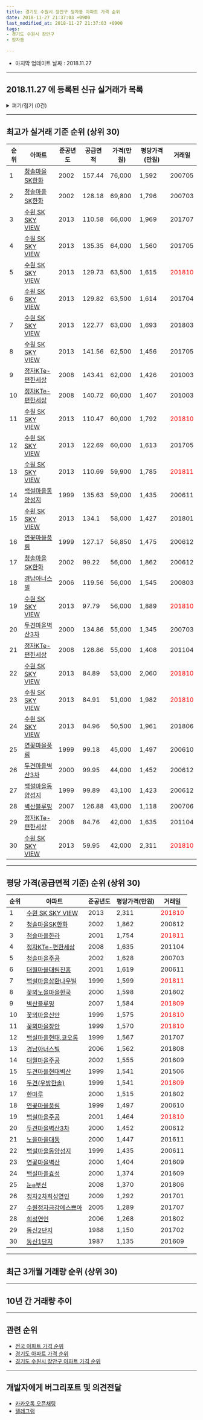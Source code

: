 ```yaml
---
title: 경기도 수원시 장안구 정자동 아파트 가격 순위
date: 2018-11-27 21:37:03 +0900
last_modified_at: 2018-11-27 21:37:03 +0900
tags:
- 경기도 수원시 장안구
- 정자동

---
```


* 마지막 업데이트 날짜 : 2018.11.27

---

## 2018.11.27 에 등록된 신규 실거래가 목록

<details>
<summary>펴기/접기 (0건)</summary>
<div markdown="1">

|아파트|준공년도|공급면적|가격(만원)|평당가격(만원)|거래일|
|---|---|---|---|---|---|
|없음||||||


</div>
</details>

---

## 최고가 실거래 기준 순위 (상위 30)


|순위|아파트|준공년도|공급면적|가격(만원)|평당가격(만원)|거래일|
|---|---|---|---|---|---|---|
|1|[청솔마을SK한화](https://search.naver.com/search.naver?query=%EA%B2%BD%EA%B8%B0%EB%8F%84+%EC%88%98%EC%9B%90%EC%8B%9C+%EC%9E%A5%EC%95%88%EA%B5%AC+%EC%A0%95%EC%9E%90%EB%8F%99+%EC%B2%AD%EC%86%94%EB%A7%88%EC%9D%84SK%ED%95%9C%ED%99%94)|2002|157.44|76,000|1,592|200705|
|2|[청솔마을SK한화](https://search.naver.com/search.naver?query=%EA%B2%BD%EA%B8%B0%EB%8F%84+%EC%88%98%EC%9B%90%EC%8B%9C+%EC%9E%A5%EC%95%88%EA%B5%AC+%EC%A0%95%EC%9E%90%EB%8F%99+%EC%B2%AD%EC%86%94%EB%A7%88%EC%9D%84SK%ED%95%9C%ED%99%94)|2002|128.18|69,800|1,796|200703|
|3|[수원 SK SKY VIEW](https://search.naver.com/search.naver?query=%EA%B2%BD%EA%B8%B0%EB%8F%84+%EC%88%98%EC%9B%90%EC%8B%9C+%EC%9E%A5%EC%95%88%EA%B5%AC+%EC%A0%95%EC%9E%90%EB%8F%99+%EC%88%98%EC%9B%90+SK+SKY+VIEW)|2013|110.58|66,000|1,969|201707|
|4|[수원 SK SKY VIEW](https://search.naver.com/search.naver?query=%EA%B2%BD%EA%B8%B0%EB%8F%84+%EC%88%98%EC%9B%90%EC%8B%9C+%EC%9E%A5%EC%95%88%EA%B5%AC+%EC%A0%95%EC%9E%90%EB%8F%99+%EC%88%98%EC%9B%90+SK+SKY+VIEW)|2013|135.35|64,000|1,560|201705|
|5|[수원 SK SKY VIEW](https://search.naver.com/search.naver?query=%EA%B2%BD%EA%B8%B0%EB%8F%84+%EC%88%98%EC%9B%90%EC%8B%9C+%EC%9E%A5%EC%95%88%EA%B5%AC+%EC%A0%95%EC%9E%90%EB%8F%99+%EC%88%98%EC%9B%90+SK+SKY+VIEW)|2013|129.73|63,500|1,615|<span style="color:red">201810</span>|
|6|[수원 SK SKY VIEW](https://search.naver.com/search.naver?query=%EA%B2%BD%EA%B8%B0%EB%8F%84+%EC%88%98%EC%9B%90%EC%8B%9C+%EC%9E%A5%EC%95%88%EA%B5%AC+%EC%A0%95%EC%9E%90%EB%8F%99+%EC%88%98%EC%9B%90+SK+SKY+VIEW)|2013|129.82|63,500|1,614|201704|
|7|[수원 SK SKY VIEW](https://search.naver.com/search.naver?query=%EA%B2%BD%EA%B8%B0%EB%8F%84+%EC%88%98%EC%9B%90%EC%8B%9C+%EC%9E%A5%EC%95%88%EA%B5%AC+%EC%A0%95%EC%9E%90%EB%8F%99+%EC%88%98%EC%9B%90+SK+SKY+VIEW)|2013|122.77|63,000|1,693|201803|
|8|[수원 SK SKY VIEW](https://search.naver.com/search.naver?query=%EA%B2%BD%EA%B8%B0%EB%8F%84+%EC%88%98%EC%9B%90%EC%8B%9C+%EC%9E%A5%EC%95%88%EA%B5%AC+%EC%A0%95%EC%9E%90%EB%8F%99+%EC%88%98%EC%9B%90+SK+SKY+VIEW)|2013|141.56|62,500|1,456|201705|
|9|[정자KTe-편한세상](https://search.naver.com/search.naver?query=%EA%B2%BD%EA%B8%B0%EB%8F%84+%EC%88%98%EC%9B%90%EC%8B%9C+%EC%9E%A5%EC%95%88%EA%B5%AC+%EC%A0%95%EC%9E%90%EB%8F%99+%EC%A0%95%EC%9E%90KTe-%ED%8E%B8%ED%95%9C%EC%84%B8%EC%83%81)|2008|143.41|62,000|1,426|201003|
|10|[정자KTe-편한세상](https://search.naver.com/search.naver?query=%EA%B2%BD%EA%B8%B0%EB%8F%84+%EC%88%98%EC%9B%90%EC%8B%9C+%EC%9E%A5%EC%95%88%EA%B5%AC+%EC%A0%95%EC%9E%90%EB%8F%99+%EC%A0%95%EC%9E%90KTe-%ED%8E%B8%ED%95%9C%EC%84%B8%EC%83%81)|2008|140.72|60,000|1,407|201003|
|11|[수원 SK SKY VIEW](https://search.naver.com/search.naver?query=%EA%B2%BD%EA%B8%B0%EB%8F%84+%EC%88%98%EC%9B%90%EC%8B%9C+%EC%9E%A5%EC%95%88%EA%B5%AC+%EC%A0%95%EC%9E%90%EB%8F%99+%EC%88%98%EC%9B%90+SK+SKY+VIEW)|2013|110.47|60,000|1,792|<span style="color:red">201810</span>|
|12|[수원 SK SKY VIEW](https://search.naver.com/search.naver?query=%EA%B2%BD%EA%B8%B0%EB%8F%84+%EC%88%98%EC%9B%90%EC%8B%9C+%EC%9E%A5%EC%95%88%EA%B5%AC+%EC%A0%95%EC%9E%90%EB%8F%99+%EC%88%98%EC%9B%90+SK+SKY+VIEW)|2013|122.69|60,000|1,613|201705|
|13|[수원 SK SKY VIEW](https://search.naver.com/search.naver?query=%EA%B2%BD%EA%B8%B0%EB%8F%84+%EC%88%98%EC%9B%90%EC%8B%9C+%EC%9E%A5%EC%95%88%EA%B5%AC+%EC%A0%95%EC%9E%90%EB%8F%99+%EC%88%98%EC%9B%90+SK+SKY+VIEW)|2013|110.69|59,900|1,785|<span style="color:red">201811</span>|
|14|[백설마을동양성지](https://search.naver.com/search.naver?query=%EA%B2%BD%EA%B8%B0%EB%8F%84+%EC%88%98%EC%9B%90%EC%8B%9C+%EC%9E%A5%EC%95%88%EA%B5%AC+%EC%A0%95%EC%9E%90%EB%8F%99+%EB%B0%B1%EC%84%A4%EB%A7%88%EC%9D%84%EB%8F%99%EC%96%91%EC%84%B1%EC%A7%80)|1999|135.63|59,000|1,435|200611|
|15|[수원 SK SKY VIEW](https://search.naver.com/search.naver?query=%EA%B2%BD%EA%B8%B0%EB%8F%84+%EC%88%98%EC%9B%90%EC%8B%9C+%EC%9E%A5%EC%95%88%EA%B5%AC+%EC%A0%95%EC%9E%90%EB%8F%99+%EC%88%98%EC%9B%90+SK+SKY+VIEW)|2013|134.1|58,000|1,427|201801|
|16|[연꽃마을풍림](https://search.naver.com/search.naver?query=%EA%B2%BD%EA%B8%B0%EB%8F%84+%EC%88%98%EC%9B%90%EC%8B%9C+%EC%9E%A5%EC%95%88%EA%B5%AC+%EC%A0%95%EC%9E%90%EB%8F%99+%EC%97%B0%EA%BD%83%EB%A7%88%EC%9D%84%ED%92%8D%EB%A6%BC)|1999|127.17|56,850|1,475|200612|
|17|[청솔마을SK한화](https://search.naver.com/search.naver?query=%EA%B2%BD%EA%B8%B0%EB%8F%84+%EC%88%98%EC%9B%90%EC%8B%9C+%EC%9E%A5%EC%95%88%EA%B5%AC+%EC%A0%95%EC%9E%90%EB%8F%99+%EC%B2%AD%EC%86%94%EB%A7%88%EC%9D%84SK%ED%95%9C%ED%99%94)|2002|99.22|56,000|1,862|200612|
|18|[경남아너스빌](https://search.naver.com/search.naver?query=%EA%B2%BD%EA%B8%B0%EB%8F%84+%EC%88%98%EC%9B%90%EC%8B%9C+%EC%9E%A5%EC%95%88%EA%B5%AC+%EC%A0%95%EC%9E%90%EB%8F%99+%EA%B2%BD%EB%82%A8%EC%95%84%EB%84%88%EC%8A%A4%EB%B9%8C)|2006|119.56|56,000|1,545|200803|
|19|[수원 SK SKY VIEW](https://search.naver.com/search.naver?query=%EA%B2%BD%EA%B8%B0%EB%8F%84+%EC%88%98%EC%9B%90%EC%8B%9C+%EC%9E%A5%EC%95%88%EA%B5%AC+%EC%A0%95%EC%9E%90%EB%8F%99+%EC%88%98%EC%9B%90+SK+SKY+VIEW)|2013|97.79|56,000|1,889|<span style="color:red">201810</span>|
|20|[두견마을벽산3차](https://search.naver.com/search.naver?query=%EA%B2%BD%EA%B8%B0%EB%8F%84+%EC%88%98%EC%9B%90%EC%8B%9C+%EC%9E%A5%EC%95%88%EA%B5%AC+%EC%A0%95%EC%9E%90%EB%8F%99+%EB%91%90%EA%B2%AC%EB%A7%88%EC%9D%84%EB%B2%BD%EC%82%B03%EC%B0%A8)|2000|134.86|55,000|1,345|200703|
|21|[정자KTe-편한세상](https://search.naver.com/search.naver?query=%EA%B2%BD%EA%B8%B0%EB%8F%84+%EC%88%98%EC%9B%90%EC%8B%9C+%EC%9E%A5%EC%95%88%EA%B5%AC+%EC%A0%95%EC%9E%90%EB%8F%99+%EC%A0%95%EC%9E%90KTe-%ED%8E%B8%ED%95%9C%EC%84%B8%EC%83%81)|2008|128.86|55,000|1,408|201104|
|22|[수원 SK SKY VIEW](https://search.naver.com/search.naver?query=%EA%B2%BD%EA%B8%B0%EB%8F%84+%EC%88%98%EC%9B%90%EC%8B%9C+%EC%9E%A5%EC%95%88%EA%B5%AC+%EC%A0%95%EC%9E%90%EB%8F%99+%EC%88%98%EC%9B%90+SK+SKY+VIEW)|2013|84.89|53,000|2,060|<span style="color:red">201810</span>|
|23|[수원 SK SKY VIEW](https://search.naver.com/search.naver?query=%EA%B2%BD%EA%B8%B0%EB%8F%84+%EC%88%98%EC%9B%90%EC%8B%9C+%EC%9E%A5%EC%95%88%EA%B5%AC+%EC%A0%95%EC%9E%90%EB%8F%99+%EC%88%98%EC%9B%90+SK+SKY+VIEW)|2013|84.91|51,000|1,982|<span style="color:red">201810</span>|
|24|[수원 SK SKY VIEW](https://search.naver.com/search.naver?query=%EA%B2%BD%EA%B8%B0%EB%8F%84+%EC%88%98%EC%9B%90%EC%8B%9C+%EC%9E%A5%EC%95%88%EA%B5%AC+%EC%A0%95%EC%9E%90%EB%8F%99+%EC%88%98%EC%9B%90+SK+SKY+VIEW)|2013|84.96|50,500|1,961|201806|
|25|[연꽃마을풍림](https://search.naver.com/search.naver?query=%EA%B2%BD%EA%B8%B0%EB%8F%84+%EC%88%98%EC%9B%90%EC%8B%9C+%EC%9E%A5%EC%95%88%EA%B5%AC+%EC%A0%95%EC%9E%90%EB%8F%99+%EC%97%B0%EA%BD%83%EB%A7%88%EC%9D%84%ED%92%8D%EB%A6%BC)|1999|99.18|45,000|1,497|200610|
|26|[두견마을벽산3차](https://search.naver.com/search.naver?query=%EA%B2%BD%EA%B8%B0%EB%8F%84+%EC%88%98%EC%9B%90%EC%8B%9C+%EC%9E%A5%EC%95%88%EA%B5%AC+%EC%A0%95%EC%9E%90%EB%8F%99+%EB%91%90%EA%B2%AC%EB%A7%88%EC%9D%84%EB%B2%BD%EC%82%B03%EC%B0%A8)|2000|99.95|44,000|1,452|200612|
|27|[백설마을동양성지](https://search.naver.com/search.naver?query=%EA%B2%BD%EA%B8%B0%EB%8F%84+%EC%88%98%EC%9B%90%EC%8B%9C+%EC%9E%A5%EC%95%88%EA%B5%AC+%EC%A0%95%EC%9E%90%EB%8F%99+%EB%B0%B1%EC%84%A4%EB%A7%88%EC%9D%84%EB%8F%99%EC%96%91%EC%84%B1%EC%A7%80)|1999|99.89|43,100|1,423|200612|
|28|[벽산블루밍](https://search.naver.com/search.naver?query=%EA%B2%BD%EA%B8%B0%EB%8F%84+%EC%88%98%EC%9B%90%EC%8B%9C+%EC%9E%A5%EC%95%88%EA%B5%AC+%EC%A0%95%EC%9E%90%EB%8F%99+%EB%B2%BD%EC%82%B0%EB%B8%94%EB%A3%A8%EB%B0%8D)|2007|126.88|43,000|1,118|200706|
|29|[정자KTe-편한세상](https://search.naver.com/search.naver?query=%EA%B2%BD%EA%B8%B0%EB%8F%84+%EC%88%98%EC%9B%90%EC%8B%9C+%EC%9E%A5%EC%95%88%EA%B5%AC+%EC%A0%95%EC%9E%90%EB%8F%99+%EC%A0%95%EC%9E%90KTe-%ED%8E%B8%ED%95%9C%EC%84%B8%EC%83%81)|2008|84.76|42,000|1,635|201104|
|30|[수원 SK SKY VIEW](https://search.naver.com/search.naver?query=%EA%B2%BD%EA%B8%B0%EB%8F%84+%EC%88%98%EC%9B%90%EC%8B%9C+%EC%9E%A5%EC%95%88%EA%B5%AC+%EC%A0%95%EC%9E%90%EB%8F%99+%EC%88%98%EC%9B%90+SK+SKY+VIEW)|2013|59.95|42,000|2,311|<span style="color:red">201810</span>|


---

## 평당 가격(공급면적 기준) 순위 (상위 30)


|순위|아파트|준공년도|평당가격(만원)|거래일|
|---|---|---|---|---|
|1|[수원 SK SKY VIEW](https://search.naver.com/search.naver?query=%EA%B2%BD%EA%B8%B0%EB%8F%84+%EC%88%98%EC%9B%90%EC%8B%9C+%EC%9E%A5%EC%95%88%EA%B5%AC+%EC%A0%95%EC%9E%90%EB%8F%99+%EC%88%98%EC%9B%90+SK+SKY+VIEW)|2013|2,311|<span style="color:red">201810</span>|
|2|[청솔마을SK한화](https://search.naver.com/search.naver?query=%EA%B2%BD%EA%B8%B0%EB%8F%84+%EC%88%98%EC%9B%90%EC%8B%9C+%EC%9E%A5%EC%95%88%EA%B5%AC+%EC%A0%95%EC%9E%90%EB%8F%99+%EC%B2%AD%EC%86%94%EB%A7%88%EC%9D%84SK%ED%95%9C%ED%99%94)|2002|1,862|200612|
|3|[청솔마을한라](https://search.naver.com/search.naver?query=%EA%B2%BD%EA%B8%B0%EB%8F%84+%EC%88%98%EC%9B%90%EC%8B%9C+%EC%9E%A5%EC%95%88%EA%B5%AC+%EC%A0%95%EC%9E%90%EB%8F%99+%EC%B2%AD%EC%86%94%EB%A7%88%EC%9D%84%ED%95%9C%EB%9D%BC)|2001|1,754|<span style="color:red">201811</span>|
|4|[정자KTe-편한세상](https://search.naver.com/search.naver?query=%EA%B2%BD%EA%B8%B0%EB%8F%84+%EC%88%98%EC%9B%90%EC%8B%9C+%EC%9E%A5%EC%95%88%EA%B5%AC+%EC%A0%95%EC%9E%90%EB%8F%99+%EC%A0%95%EC%9E%90KTe-%ED%8E%B8%ED%95%9C%EC%84%B8%EC%83%81)|2008|1,635|201104|
|5|[청솔마을주공](https://search.naver.com/search.naver?query=%EA%B2%BD%EA%B8%B0%EB%8F%84+%EC%88%98%EC%9B%90%EC%8B%9C+%EC%9E%A5%EC%95%88%EA%B5%AC+%EC%A0%95%EC%9E%90%EB%8F%99+%EC%B2%AD%EC%86%94%EB%A7%88%EC%9D%84%EC%A3%BC%EA%B3%B5)|2002|1,628|200703|
|6|[대월마을대림진흥](https://search.naver.com/search.naver?query=%EA%B2%BD%EA%B8%B0%EB%8F%84+%EC%88%98%EC%9B%90%EC%8B%9C+%EC%9E%A5%EC%95%88%EA%B5%AC+%EC%A0%95%EC%9E%90%EB%8F%99+%EB%8C%80%EC%9B%94%EB%A7%88%EC%9D%84%EB%8C%80%EB%A6%BC%EC%A7%84%ED%9D%A5)|2001|1,619|200611|
|7|[백설마을삼환나우빌](https://search.naver.com/search.naver?query=%EA%B2%BD%EA%B8%B0%EB%8F%84+%EC%88%98%EC%9B%90%EC%8B%9C+%EC%9E%A5%EC%95%88%EA%B5%AC+%EC%A0%95%EC%9E%90%EB%8F%99+%EB%B0%B1%EC%84%A4%EB%A7%88%EC%9D%84%EC%82%BC%ED%99%98%EB%82%98%EC%9A%B0%EB%B9%8C)|1999|1,599|<span style="color:red">201811</span>|
|8|[꽃뫼노을마을한국](https://search.naver.com/search.naver?query=%EA%B2%BD%EA%B8%B0%EB%8F%84+%EC%88%98%EC%9B%90%EC%8B%9C+%EC%9E%A5%EC%95%88%EA%B5%AC+%EC%A0%95%EC%9E%90%EB%8F%99+%EA%BD%83%EB%AB%BC%EB%85%B8%EC%9D%84%EB%A7%88%EC%9D%84%ED%95%9C%EA%B5%AD)|2000|1,598|201802|
|9|[벽산블루밍](https://search.naver.com/search.naver?query=%EA%B2%BD%EA%B8%B0%EB%8F%84+%EC%88%98%EC%9B%90%EC%8B%9C+%EC%9E%A5%EC%95%88%EA%B5%AC+%EC%A0%95%EC%9E%90%EB%8F%99+%EB%B2%BD%EC%82%B0%EB%B8%94%EB%A3%A8%EB%B0%8D)|2007|1,584|<span style="color:red">201809</span>|
|10|[꽃뫼마을신안](https://search.naver.com/search.naver?query=%EA%B2%BD%EA%B8%B0%EB%8F%84+%EC%88%98%EC%9B%90%EC%8B%9C+%EC%9E%A5%EC%95%88%EA%B5%AC+%EC%A0%95%EC%9E%90%EB%8F%99+%EA%BD%83%EB%AB%BC%EB%A7%88%EC%9D%84%EC%8B%A0%EC%95%88)|1999|1,575|<span style="color:red">201810</span>|
|11|[꽃뫼마을장안](https://search.naver.com/search.naver?query=%EA%B2%BD%EA%B8%B0%EB%8F%84+%EC%88%98%EC%9B%90%EC%8B%9C+%EC%9E%A5%EC%95%88%EA%B5%AC+%EC%A0%95%EC%9E%90%EB%8F%99+%EA%BD%83%EB%AB%BC%EB%A7%88%EC%9D%84%EC%9E%A5%EC%95%88)|1999|1,570|<span style="color:red">201810</span>|
|12|[백설마을현대.코오롱](https://search.naver.com/search.naver?query=%EA%B2%BD%EA%B8%B0%EB%8F%84+%EC%88%98%EC%9B%90%EC%8B%9C+%EC%9E%A5%EC%95%88%EA%B5%AC+%EC%A0%95%EC%9E%90%EB%8F%99+%EB%B0%B1%EC%84%A4%EB%A7%88%EC%9D%84%ED%98%84%EB%8C%80.%EC%BD%94%EC%98%A4%EB%A1%B1)|1999|1,567|201707|
|13|[경남아너스빌](https://search.naver.com/search.naver?query=%EA%B2%BD%EA%B8%B0%EB%8F%84+%EC%88%98%EC%9B%90%EC%8B%9C+%EC%9E%A5%EC%95%88%EA%B5%AC+%EC%A0%95%EC%9E%90%EB%8F%99+%EA%B2%BD%EB%82%A8%EC%95%84%EB%84%88%EC%8A%A4%EB%B9%8C)|2006|1,562|201808|
|14|[대월마을주공](https://search.naver.com/search.naver?query=%EA%B2%BD%EA%B8%B0%EB%8F%84+%EC%88%98%EC%9B%90%EC%8B%9C+%EC%9E%A5%EC%95%88%EA%B5%AC+%EC%A0%95%EC%9E%90%EB%8F%99+%EB%8C%80%EC%9B%94%EB%A7%88%EC%9D%84%EC%A3%BC%EA%B3%B5)|2002|1,555|201609|
|15|[두견마을현대벽산](https://search.naver.com/search.naver?query=%EA%B2%BD%EA%B8%B0%EB%8F%84+%EC%88%98%EC%9B%90%EC%8B%9C+%EC%9E%A5%EC%95%88%EA%B5%AC+%EC%A0%95%EC%9E%90%EB%8F%99+%EB%91%90%EA%B2%AC%EB%A7%88%EC%9D%84%ED%98%84%EB%8C%80%EB%B2%BD%EC%82%B0)|1999|1,541|201506|
|16|[두견(우방한솔)](https://search.naver.com/search.naver?query=%EA%B2%BD%EA%B8%B0%EB%8F%84+%EC%88%98%EC%9B%90%EC%8B%9C+%EC%9E%A5%EC%95%88%EA%B5%AC+%EC%A0%95%EC%9E%90%EB%8F%99+%EB%91%90%EA%B2%AC%28%EC%9A%B0%EB%B0%A9%ED%95%9C%EC%86%94%29)|1999|1,541|<span style="color:red">201809</span>|
|17|[한마루](https://search.naver.com/search.naver?query=%EA%B2%BD%EA%B8%B0%EB%8F%84+%EC%88%98%EC%9B%90%EC%8B%9C+%EC%9E%A5%EC%95%88%EA%B5%AC+%EC%A0%95%EC%9E%90%EB%8F%99+%ED%95%9C%EB%A7%88%EB%A3%A8)|2000|1,515|201802|
|18|[연꽃마을풍림](https://search.naver.com/search.naver?query=%EA%B2%BD%EA%B8%B0%EB%8F%84+%EC%88%98%EC%9B%90%EC%8B%9C+%EC%9E%A5%EC%95%88%EA%B5%AC+%EC%A0%95%EC%9E%90%EB%8F%99+%EC%97%B0%EA%BD%83%EB%A7%88%EC%9D%84%ED%92%8D%EB%A6%BC)|1999|1,497|200610|
|19|[백설마을주공](https://search.naver.com/search.naver?query=%EA%B2%BD%EA%B8%B0%EB%8F%84+%EC%88%98%EC%9B%90%EC%8B%9C+%EC%9E%A5%EC%95%88%EA%B5%AC+%EC%A0%95%EC%9E%90%EB%8F%99+%EB%B0%B1%EC%84%A4%EB%A7%88%EC%9D%84%EC%A3%BC%EA%B3%B5)|2001|1,464|<span style="color:red">201810</span>|
|20|[두견마을벽산3차](https://search.naver.com/search.naver?query=%EA%B2%BD%EA%B8%B0%EB%8F%84+%EC%88%98%EC%9B%90%EC%8B%9C+%EC%9E%A5%EC%95%88%EA%B5%AC+%EC%A0%95%EC%9E%90%EB%8F%99+%EB%91%90%EA%B2%AC%EB%A7%88%EC%9D%84%EB%B2%BD%EC%82%B03%EC%B0%A8)|2000|1,452|200612|
|21|[노을마을대동](https://search.naver.com/search.naver?query=%EA%B2%BD%EA%B8%B0%EB%8F%84+%EC%88%98%EC%9B%90%EC%8B%9C+%EC%9E%A5%EC%95%88%EA%B5%AC+%EC%A0%95%EC%9E%90%EB%8F%99+%EB%85%B8%EC%9D%84%EB%A7%88%EC%9D%84%EB%8C%80%EB%8F%99)|2000|1,447|201611|
|22|[백설마을동양성지](https://search.naver.com/search.naver?query=%EA%B2%BD%EA%B8%B0%EB%8F%84+%EC%88%98%EC%9B%90%EC%8B%9C+%EC%9E%A5%EC%95%88%EA%B5%AC+%EC%A0%95%EC%9E%90%EB%8F%99+%EB%B0%B1%EC%84%A4%EB%A7%88%EC%9D%84%EB%8F%99%EC%96%91%EC%84%B1%EC%A7%80)|1999|1,435|200611|
|23|[연꽃마을벽산](https://search.naver.com/search.naver?query=%EA%B2%BD%EA%B8%B0%EB%8F%84+%EC%88%98%EC%9B%90%EC%8B%9C+%EC%9E%A5%EC%95%88%EA%B5%AC+%EC%A0%95%EC%9E%90%EB%8F%99+%EC%97%B0%EA%BD%83%EB%A7%88%EC%9D%84%EB%B2%BD%EC%82%B0)|2000|1,404|201609|
|24|[백설마을효성](https://search.naver.com/search.naver?query=%EA%B2%BD%EA%B8%B0%EB%8F%84+%EC%88%98%EC%9B%90%EC%8B%9C+%EC%9E%A5%EC%95%88%EA%B5%AC+%EC%A0%95%EC%9E%90%EB%8F%99+%EB%B0%B1%EC%84%A4%EB%A7%88%EC%9D%84%ED%9A%A8%EC%84%B1)|2000|1,374|201609|
|25|[눈e부신](https://search.naver.com/search.naver?query=%EA%B2%BD%EA%B8%B0%EB%8F%84+%EC%88%98%EC%9B%90%EC%8B%9C+%EC%9E%A5%EC%95%88%EA%B5%AC+%EC%A0%95%EC%9E%90%EB%8F%99+%EB%88%88e%EB%B6%80%EC%8B%A0)|2008|1,370|201806|
|26|[정자2차희성연인](https://search.naver.com/search.naver?query=%EA%B2%BD%EA%B8%B0%EB%8F%84+%EC%88%98%EC%9B%90%EC%8B%9C+%EC%9E%A5%EC%95%88%EA%B5%AC+%EC%A0%95%EC%9E%90%EB%8F%99+%EC%A0%95%EC%9E%902%EC%B0%A8%ED%9D%AC%EC%84%B1%EC%97%B0%EC%9D%B8)|2009|1,292|201701|
|27|[수원정자금강에스쁘아](https://search.naver.com/search.naver?query=%EA%B2%BD%EA%B8%B0%EB%8F%84+%EC%88%98%EC%9B%90%EC%8B%9C+%EC%9E%A5%EC%95%88%EA%B5%AC+%EC%A0%95%EC%9E%90%EB%8F%99+%EC%88%98%EC%9B%90%EC%A0%95%EC%9E%90%EA%B8%88%EA%B0%95%EC%97%90%EC%8A%A4%EC%81%98%EC%95%84)|2005|1,289|201707|
|28|[희성연인](https://search.naver.com/search.naver?query=%EA%B2%BD%EA%B8%B0%EB%8F%84+%EC%88%98%EC%9B%90%EC%8B%9C+%EC%9E%A5%EC%95%88%EA%B5%AC+%EC%A0%95%EC%9E%90%EB%8F%99+%ED%9D%AC%EC%84%B1%EC%97%B0%EC%9D%B8)|2006|1,268|201802|
|29|[동신2단지](https://search.naver.com/search.naver?query=%EA%B2%BD%EA%B8%B0%EB%8F%84+%EC%88%98%EC%9B%90%EC%8B%9C+%EC%9E%A5%EC%95%88%EA%B5%AC+%EC%A0%95%EC%9E%90%EB%8F%99+%EB%8F%99%EC%8B%A02%EB%8B%A8%EC%A7%80)|1988|1,150|201702|
|30|[동신1단지](https://search.naver.com/search.naver?query=%EA%B2%BD%EA%B8%B0%EB%8F%84+%EC%88%98%EC%9B%90%EC%8B%9C+%EC%9E%A5%EC%95%88%EA%B5%AC+%EC%A0%95%EC%9E%90%EB%8F%99+%EB%8F%99%EC%8B%A01%EB%8B%A8%EC%A7%80)|1987|1,135|201609|


---

## 최근 3개월 거래량 순위 (상위 30)


<div style="width:100%;">
    <canvas id="deal_count_ranking" height="390"></canvas>
</div>


<script>
new Chart(document.getElementById("deal_count_ranking"), {
    type: 'horizontalBar',
    data: {
        labels: ['수원 SK SKY VIEW', '청솔마을한라', '동신1단지', '백설마을현대.코오롱', '동신2단지', '두견(우방한솔)', '백설마을삼환나우빌', '두견마을현대벽산', '청솔마을주공', '백설마을동양성지', '백설마을효성', '연꽃마을풍림', '꽃뫼노을마을한국', '대월마을주공', '청솔마을SK한화', '벽산블루밍', '한마루', '대월마을대림진흥', '두견마을벽산3차', '동신3단지', '백설마을주공', '연꽃마을벽산', '꽃뫼마을신안', '노을마을대동', '꽃뫼마을장안', '정자KTe-편한세상', '경남아너스빌', '눈e부신', '현대', '송학'],
        datasets: [{
            label: '실거래 수',
            data: [104, 55, 37, 28, 28, 27, 25, 24, 22, 19, 19, 18, 14, 12, 11, 11, 10, 9, 8, 7, 7, 7, 6, 6, 5, 5, 3, 3, 2, 2],
            borderColor: "rgba(255, 0, 128, 1)",
            backgroundColor: "rgba(255, 0, 128, 0.5)",
            fill: false,
        }]
    },
    options: {
        responsive: true,
        title: {
            display: true,
            text: '최근 3개월 거래량 순위'
        },
        tooltips: {
            mode: 'index',
            intersect: false,
            callbacks: {
                title: function(tooltipItems, data) {
                    return "실거래 수:";
                },
                label: function(tooltipItem, data) {
                    return data.labels[tooltipItem.index] + ": " + tooltipItem.xLabel;
                }
            }
        },
        hover: {
            mode: 'nearest',
            intersect: true
        },
        scales: {
            xAxes: [{
                display: true,
                scaleLabel: {
                    display: true,
                    labelString: '실거래 수'
                },
                ticks: {
                    suggestedMin: 0,
                }
            }],
            yAxes: [{
                display: true,
                ticks: {
                    autoSkip: false,
                    callback: function(value, index, values) {
                        if (value.length > 10)
                            return value.substr(0, 8) + "...";
                        else
                            return value;
                    }
                },
                scaleLabel: {
                    display: false,
                }
            }]
        }
    }
});

</script>


---

## 10년 간 거래량 추이


<div style="width:100%;">
    <canvas id="deal_progress" height="300"></canvas>
</div>

<script>
new Chart(document.getElementById("deal_progress"), {
    type: 'line',
    data: {
        labels: ['200811','200812','200901','200902','200903','200904','200905','200906','200907','200908','200909','200910','200911','200912','201001','201002','201003','201004','201005','201006','201007','201008','201009','201010','201011','201012','201101','201102','201103','201104','201105','201106','201107','201108','201109','201110','201111','201112','201201','201202','201203','201204','201205','201206','201207','201208','201209','201210','201211','201212','201301','201302','201303','201304','201305','201306','201307','201308','201309','201310','201311','201312','201401','201402','201403','201404','201405','201406','201407','201408','201409','201410','201411','201412','201501','201502','201503','201504','201505','201506','201507','201508','201509','201510','201511','201512','201601','201602','201603','201604','201605','201606','201607','201608','201609','201610','201611','201612','201701','201702','201703','201704','201705','201706','201707','201708','201709','201710','201711','201712','201801','201802','201803','201804','201805','201806','201807','201808','201809','201810','201811'],
        datasets: [{
            label: '실거래 수',
            pointRadius: 1,
            data: [43, 44, 143, 151, 142, 207, 180, 171, 166, 216, 156, 102, 78, 72, 104, 80, 112, 85, 85, 72, 76, 89, 77, 169, 156, 165, 189, 199, 202, 140, 147, 116, 128, 145, 144, 96, 94, 82, 80, 93, 104, 91, 80, 76, 55, 64, 84, 113, 90, 62, 81, 108, 130, 151, 120, 109, 84, 151, 176, 184, 162, 162, 157, 190, 221, 148, 147, 143, 156, 200, 279, 211, 145, 147, 194, 152, 298, 208, 159, 143, 162, 137, 121, 168, 122, 70, 88, 62, 122, 131, 156, 137, 183, 155, 174, 184, 91, 92, 70, 79, 144, 85, 141, 125, 146, 101, 106, 83, 69, 125, 120, 96, 116, 90, 118, 120, 123, 135, 201, 284, 61],
            borderColor: "rgba(255, 201, 14, 1)",
            backgroundColor: "rgba(255, 201, 14, 0.5)",
            fill: true,
        }]
    },
    options: {
        responsive: true,
        title: {
            display: true,
            text: '10년간 거래량 추이'
        },
        tooltips: {
            mode: 'index',
            intersect: false,
        },
        hover: {
            mode: 'nearest',
            intersect: true
        },
        scales: {
            xAxes: [{
                display: true,
                scaleLabel: {
                    display: true,
                    labelString: '년/월'
                }
            }],
            yAxes: [{
                display: true,
                ticks: {
                    suggestedMin: 0,
                },
                scaleLabel: {
                    display: true,
                    labelString: '실거래 수'
                }
            }]
        }
    }
});

</script>


---

## 관련 순위

- [전국 아파트 가격 순위](https://inasie.github.io/apt-ranking/전국)
- [경기도 아파트 가격 순위](https://inasie.github.io/apt-ranking/경기도)
- [경기도 수원시 장안구 아파트 가격 순위](https://inasie.github.io/apt-ranking/경기도-수원시-장안구)


---

## 개발자에게 버그리포트 및 의견전달

- [카카오톡 오픈채팅](https://open.kakao.com/o/gLJUAP4)
- [텔레그램](https://t.me/inasie)

